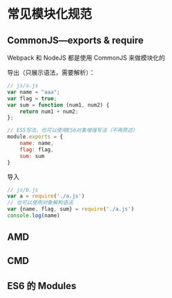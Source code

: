 # 常见模块化规范

## CommonJS—exports & require

Webpack 和 NodeJS 都是使用 CommonJS 来做模块化的

导出（只展示语法，需要解析）：

```js
// js/a.js
var name = "aaa";
var flag = true;
var sum = function (num1, num2) {
    return num1 + num2;
};

// ES5写法，也可以使用ES6对象增强写法（不再赘述）
module.exports = {
    name: name,
    flag: flag,
    sum: sum
}
```

导入

```js
// js/b.js
var a = require('./a.js')
// 也可以使用对象解构语法
var {name, flag, sum} = require('./a.js')
console.log(name)
```





## AMD



## CMD



## ES6 的 Modules
